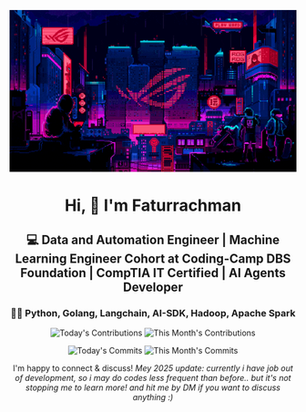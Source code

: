 <div align="center">
  
  ![Banner GIF](images/desktop-neon-gaming.gif)

  # Hi, 👋 I'm Faturrachman

  ## 💻 Data and Automation Engineer | Machine Learning Engineer Cohort at Coding-Camp DBS Foundation | CompTIA IT Certified | AI Agents Developer

  ### 👩‍💻 Python, Golang, Langchain, AI-SDK, Hadoop, Apache Spark

  <!-- TODAY_CONTRIBUTIONS: 0 -->
  <!-- MONTH_CONTRIBUTIONS: 8 2025-06 -->
  ![Today's Contributions](https://img.shields.io/badge/Today's%20Contributions-0-purple)
  ![This Month's Contributions](https://img.shields.io/badge/This%20Month's%20Contributions-8-orange)

  <!-- TODAY_COMMITS: 0 -->
  <!-- MONTH_COMMITS: 6 2025-06 -->
  ![Today's Commits](https://img.shields.io/badge/Today's%20Commits-0-blue)
  ![This Month's Commits](https://img.shields.io/badge/This%20Month's%20Commits-6-green)
  
  I'm happy to connect & discuss!
  *Mey 2025 update: currently i have job out of development, so i may do codes less frequent than before.. 
  but it's not stopping me to learn more! and hit me by DM if you want to discuss anything :)*
  
  
</div>
